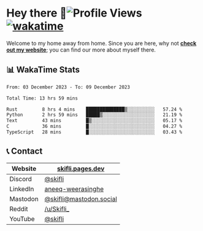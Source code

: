 # Hey there :wave:![Profile Views](https://komarev.com/ghpvc/?username=skifli) [![wakatime](https://wakatime.com/badge/user/b4317b02-0c6d-457b-82a4-a448b8a8d1df.svg)](https://wakatime.com/@b4317b02-0c6d-457b-82a4-a448b8a8d1df)

Welcome to my home away from home. Since you are here, why not [**check out my website**](https://skifli.pages.dev); you can find our more about myself there.

## 📊 WakaTime Stats

<!--START_SECTION:waka-->

```txt
From: 03 December 2023 - To: 09 December 2023

Total Time: 13 hrs 59 mins

Rust         8 hrs 4 mins    ██████████████▒░░░░░░░░░░   57.24 %
Python       2 hrs 59 mins   █████▒░░░░░░░░░░░░░░░░░░░   21.19 %
Text         43 mins         █▒░░░░░░░░░░░░░░░░░░░░░░░   05.17 %
C            36 mins         █░░░░░░░░░░░░░░░░░░░░░░░░   04.27 %
TypeScript   28 mins         █░░░░░░░░░░░░░░░░░░░░░░░░   03.43 %
```

<!--END_SECTION:waka-->

## 📞 Contact

| Website   | [skifli.pages.dev](https://skifli.pages.dev)                       |
| --------- | ------------------------------------------------------------------ |
| Discord   | [@skifli](https://discord.com/users/1072069875993956372)           |
| LinkedIn  | [aneeq-weerasinghe](https://www.linkedin.com/in/aneeq-weerasinghe) |
| Mastodon  | [@skifli@mastodon.social](https://mastodon.social/@skifli)         |
| Reddit    | [/u/Skifli_](https://www.reddit.com/user/skifli_)                  |
| YouTube   | [@skifli](https://www.youtube.com/channel/@skifli)                 |
